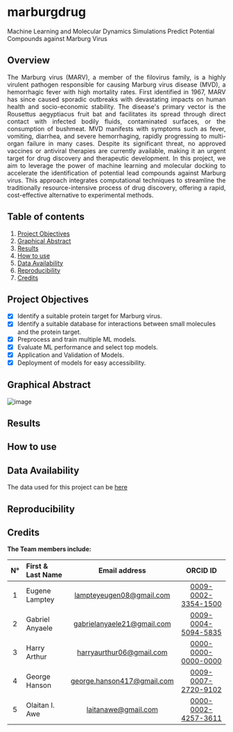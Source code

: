 # marburgdrug
Machine Learning and Molecular Dynamics Simulations Predict Potential Compounds against Marburg Virus

## Overview
<p align="justify">
  The Marburg virus (MARV), a member of the filovirus family, is a highly virulent pathogen responsible for causing Marburg virus disease (MVD), a hemorrhagic fever with high mortality rates. First identified in 1967, MARV has since caused sporadic outbreaks with devastating impacts on human health and socio-economic stability. The disease's primary vector is the Rousettus aegyptiacus fruit bat and facilitates its spread through direct contact with infected bodily fluids, contaminated surfaces, or the consumption of bushmeat. MVD manifests with symptoms such as fever, vomiting, diarrhea, and severe hemorrhaging, rapidly progressing to multi-organ failure in many cases. Despite its significant threat, no approved vaccines or antiviral therapies are currently available, making it an urgent target for drug discovery and therapeutic development. 
  In this project, we aim to leverage the power of machine learning and molecular docking to accelerate the identification of potential lead compounds against Marburg virus. This approach integrates computational techniques to streamline the traditionally resource-intensive process of drug discovery, offering a rapid, cost-effective alternative to experimental methods.
</p>

## Table of contents
1. [Project Objectives](#objectives)
2. [Graphical Abstract](#description)
3. [Results](#results)
4. [How to use](#how-to-use)
5. [Data Availability](#data-availability)
6. [Reproducibility](#reproducibility-prerequisites)
7. [Credits](#credits)

## Project Objectives
- [X] Identify a suitable protein target for Marburg virus.
- [X] Identify a suitable database for interactions between small molecules and the protein target.
- [X] Preprocess and train multiple ML models.
- [X] Evaluate ML performance and select top models.
- [X] Application and Validation of Models.
- [X] Deployment of models for easy accessibility.

## Graphical Abstract

![image](https://github.com/user-attachments/assets/36d03421-6e67-47ff-bf0c-655e92a1913a)


## Results

## How to use

## Data Availability
The data used for this project can be [here](https://pubchem.ncbi.nlm.nih.gov/assay/pcget.cgi?query=download&record_type=datatable&actvty=all&response_type=save&aid=540276)

## Reproducibility

## Credits
**The Team members include:**

| N°  | First & Last Name              | Email address                    | ORCID ID                                                       | 
| :--:| :----------------------------- | :------------------------------: | :------------------------------------------------------------: | 
|1    | Eugene Lamptey                 | lampteyeugen08@gmail.com         | [0009-0002-3354-1500](https://orcid.org/0009-0002-3354-1500)   |
|2    | Gabriel Anyaele                | gabrielanyaele21@gmail.com       | [0009-0004-5094-5835](https://orcid.org/0009-0004-5094-5835)   |
|3    | Harry Arthur                   | harryaurthur06@gmail.com         | [0000-0000-0000-0000](https://orcid.org/0000-0000-0000-0000)   |
|4    | George Hanson                  | george.hanson417@gmail.com       | [0009-0007-2720-9102](https://orcid.org/0009-0007-2720-9102)   |
|5    | Olaitan I. Awe                 | laitanawe@gmail.com              | [0000-0002-4257-3611](https://orcid.org/0000-0002-4257-3611)   |



